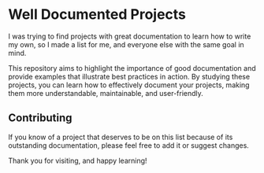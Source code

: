 # Well Documented Projects
I was trying to find projects with great documentation to learn how to write my own, so I made a list for me, and everyone else with the same goal in mind. 

This repository aims to highlight the importance of good documentation and provide examples that illustrate best practices in action. By studying these projects, you can learn how to effectively document your projects, making them more understandable, maintainable, and user-friendly.

## Contributing

If you know of a project that deserves to be on this list because of its outstanding documentation, please feel free to add it or suggest changes. 

Thank you for visiting, and happy learning!
